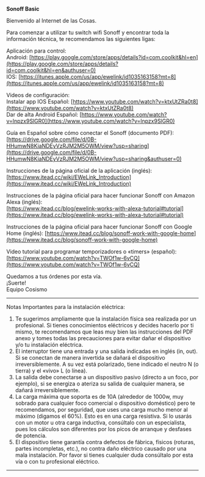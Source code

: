 **Sonoff Basic**
  
Bienvenido al Internet de las Cosas.  
  
Para comenzar a utilizar tu switch wifi Sonoff y encontrar toda la información técnica, te recomendamos las siguientes ligas:  
  
Aplicación para control:  
Android: [https://play.google.com/store/apps/details?id=com.coolkit&hl=en](https://play.google.com/store/apps/details?id=com.coolkit&hl=en&authuser=0)  
IOS: [https://itunes.apple.com/us/app/ewelink/id1035163158?mt=8](https://itunes.apple.com/us/app/ewelink/id1035163158?mt=8)  
  
Videos de configuración:  
Instalar app IOS Español: [https://www.youtube.com/watch?v=ktxUtZRa0t8](https://www.youtube.com/watch?v=ktxUtZRa0t8)  
Dar de alta Android Español: [https://www.youtube.com/watch?v=lnpzx9SlGR0](https://www.youtube.com/watch?v=lnpzx9SlGR0)  
  
Guía en Español sobre cómo conectar el Sonoff (documento PDF):  
[https://drive.google.com/file/d/0B-HHumwN8KiaNDEyVzRJM2M5OWM/view?usp=sharing](https://drive.google.com/file/d/0B-HHumwN8KiaNDEyVzRJM2M5OWM/view?usp=sharing&authuser=0)  
  
Instrucciones de la página oficial de la aplicación (inglés):  
[https://www.itead.cc/wiki/EWeLink_Introduction](https://www.itead.cc/wiki/EWeLink_Introduction)  
  
Instrucciones de la página oficial para hacer funcionar Sonoff con Amazon Alexa (inglés):  
[https://www.itead.cc/blog/ewelink-works-with-alexa-tutorial#tutorial](https://www.itead.cc/blog/ewelink-works-with-alexa-tutorial#tutorial)  
  
Instrucciones de la página oficial para hacer funcionar Sonoff con Google Home (inglés): [https://www.itead.cc/blog/sonoff-work-with-google-home](https://www.itead.cc/blog/sonoff-work-with-google-home)  
  
Video tutorial para programar temporizadores o «timers» (español):  
[https://www.youtube.com/watch?v=TWOf1w-6vCQ](https://www.youtube.com/watch?v=TWOf1w-6vCQ)  
  
Quedamos a tus órdenes por esta vía.  
¡Suerte!  
Equipo Cosismo  
  
* * *  
Notas Importantes para la instalación eléctrica:  
1. Te sugerimos ampliamente que la instalación física sea realizada por un profesional. Si tienes conocimientos eléctricos y decides hacerlo por ti mismo, te recomendamos que leas muy bien las instrucciones del PDF anexo y tomes todas las precauciones para evitar dañar el dispositivo y/o tu instalación eléctrica.  
2. El interruptor tiene una entrada y una salida indicadas en inglés (in, out). Si se conectan de manera invertida se dañará el dispositivo irreversiblemente. A su vez está polarizado, tiene indicado el neutro N (o tierra) y el «vivo» L (o línea).  
3. La salida debe conectarse a un dispositivo pasivo (directo a un foco, por ejemplo), si se energiza o ateriza su salida de cualquier manera, se dañará irreversiblemente.  
4. La carga máxima que soporta es de 10A (alrededor de 1000w, muy sobrado para cualquier foco comercial o dispositivo doméstico) pero te recomendamos, por seguridad, que uses una carga mucho menor al máximo (digamos el 60%). Esto es en una carga resistiva. Si lo usarás con un motor u otra carga inductiva, consúltalo con un especialista, pues los cálculos son diferentes por los picos de arranque y desfases de potencia.  
5. El dispositivo tiene garantía contra defectos de fábrica, físicos (roturas, partes incompletas, etc.), no contra daño eléctrico causado por una mala instalación. Por favor si tienes cualquier duda consúltalo por esta vía o con tu profesional eléctrico.  
* * *
